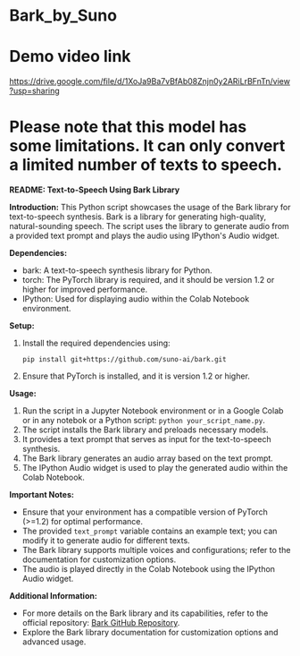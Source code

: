 # Bark_by_Suno


# Demo video link
https://drive.google.com/file/d/1XoJa9Ba7vBfAb08Znjn0y2ARiLrBFnTn/view?usp=sharing

# Please note that this model has some limitations. It can only convert a limited number of texts to speech.


**README: Text-to-Speech Using Bark Library**

**Introduction:**
This Python script showcases the usage of the Bark library for text-to-speech synthesis. Bark is a library for generating high-quality, natural-sounding speech. The script uses the library to generate audio from a provided text prompt and plays the audio using IPython's Audio widget.

**Dependencies:**
- bark: A text-to-speech synthesis library for Python.
- torch: The PyTorch library is required, and it should be version 1.2 or higher for improved performance.
- IPython: Used for displaying audio within the Colab Notebook environment.

**Setup:**
1. Install the required dependencies using:
   ```
   pip install git+https://github.com/suno-ai/bark.git
   ```
2. Ensure that PyTorch is installed, and it is version 1.2 or higher.

**Usage:**
1. Run the script in a Jupyter Notebook environment or in a Google Colab or in any notebok or a Python script: `python your_script_name.py`.
2. The script installs the Bark library and preloads necessary models.
3. It provides a text prompt that serves as input for the text-to-speech synthesis.
4. The Bark library generates an audio array based on the text prompt.
5. The IPython Audio widget is used to play the generated audio within the Colab Notebook.

**Important Notes:**
- Ensure that your environment has a compatible version of PyTorch (>=1.2) for optimal performance.
- The provided `text_prompt` variable contains an example text; you can modify it to generate audio for different texts.
- The Bark library supports multiple voices and configurations; refer to the documentation for customization options.
- The audio is played directly in the Colab Notebook using the IPython Audio widget.

**Additional Information:**
- For more details on the Bark library and its capabilities, refer to the official repository: [Bark GitHub Repository](https://github.com/suno-ai/bark).
- Explore the Bark library documentation for customization options and advanced usage.



